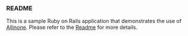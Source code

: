### README

This is a sample Ruby on Rails application that demonstrates the use of [Allinone](https://github.com/Liberlabs/allinone/). Please refer to the [Readme](https://github.com/Liberlabs/allinone/blob/master/README.md) for more details.
